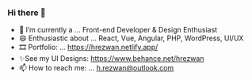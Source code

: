 ### Hi there 👋

- 🔭 I’m currently a ... Front-end Developer & Design Enthusiast
- 😄 Enthusiastic about ... React, Vue, Angular, PHP, WordPress, UI/UX
- 🎞 Portfolio: ... https://hrezwan.netlify.app/
- ✨See my UI Designs: https://www.behance.net/hrezwan
- 📫 How to reach me: ... h.rezwan@outlook.com
